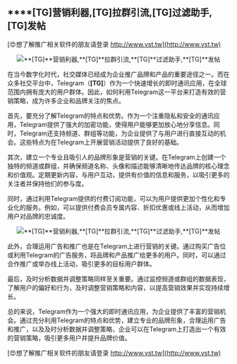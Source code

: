 ## ****[TG]**营销利器,**[TG]**拉群引流,**[TG]**过滤助手,**[TG]**发帖**

[😍想了解推广相关软件的朋友请登录 http://www.vst.tw](http://www.vst.tw)

 <center><img src="https://vst.tw/MP4/tuiguang/png/7.png" alt="**[TG]**营销利器,**[TG]**拉群引流,**[TG]**过滤助手,**[TG]**发帖"></center>

在当今数字化时代，社交媒体已经成为企业推广品牌和产品的重要途径之一。而在众多社交平台中，Telegram（**[TG]**）作为一个快速增长的即时通讯应用，在全球范围内拥有庞大的用户群体。因此，如何利用Telegram这一平台来打造有效的营销策略，成为许多企业和品牌关注的焦点。

首先，要充分了解Telegram的特点和优势。作为一个注重隐私和安全的通讯应用，Telegram提供了强大的加密功能，使得用户能够更加放心地分享信息。同时，Telegram还支持频道、群组等功能，为企业提供了与用户进行直接互动的机会。这些特点为在Telegram上开展营销活动提供了良好的基础。

其次，建立一个专业且吸引人的品牌形象是营销的关键。在Telegram上创建一个独特的频道或群组，并确保频道名称、头像和描述能够清晰地传达品牌的核心理念和价值观。定期更新内容，与用户互动，提供有价值的信息和服务，以吸引更多的关注者并保持他们的参与度。

同时，通过利用Telegram提供的付费订阅功能，可以为用户提供更加个性化和专业化的服务。例如，可以提供付费会员专属内容、折扣优惠或线上活动，从而增加用户对品牌的忠诚度。

 <center><img src="https://vst.tw/MP4/tuiguang/png/8.png" alt="**[TG]**营销利器,**[TG]**拉群引流,**[TG]**过滤助手,**[TG]**发帖"></center>

此外，合理运用广告和推广也是在Telegram上进行营销的关键。通过购买广告位或利用Telegram的广告服务，将品牌和产品推广给更多的用户。同时，可以通过合作推广或举办线上活动，吸引更多的目标用户群体。

最后，及时分析数据并调整策略同样至关重要。通过监控频道或群组的数据表现，了解用户的偏好和行为，及时调整营销策略和内容，以提高营销效果并实现持续增长。

总的来说，Telegram作为一个强大的即时通讯应用，为企业提供了丰富的营销机会。通过充分利用Telegram的特点和优势，建立专业的品牌形象，合理运用广告和推广，以及及时分析数据并调整策略，企业可以在Telegram上打造出一个有效的营销策略，吸引更多用户并提升品牌价值。

[😍想了解推广相关软件的朋友请登录 http://www.vst.tw](http://www.vst.tw)



